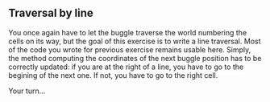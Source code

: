 
## Traversal by line ##
You once again have to let the buggle traverse the world numbering the cells
on its way, but the goal of this exercise is to write a line traversal. Most
of the code you wrote for previous exercise remains usable here. Simply, the
method computing the coordinates of the next buggle position has to be
correctly updated: if you are at the right of a line, you have to go to the
begining of the next one. If not, you have to go to the right cell.

Your turn...

